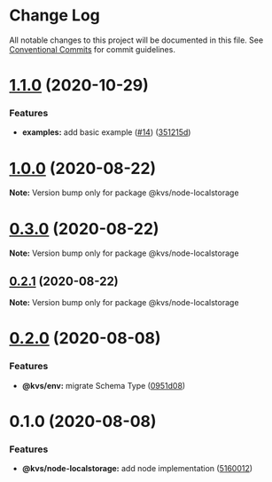 # Change Log

All notable changes to this project will be documented in this file.
See [Conventional Commits](https://conventionalcommits.org) for commit guidelines.

# [1.1.0](https://github.com/azu/kvs/compare/v1.0.0...v1.1.0) (2020-10-29)


### Features

* **examples:** add basic example ([#14](https://github.com/azu/kvs/issues/14)) ([351215d](https://github.com/azu/kvs/commit/351215d6c04158201768036caaa6e792c72717ea))





# [1.0.0](https://github.com/azu/kvs/compare/v0.3.1...v1.0.0) (2020-08-22)

**Note:** Version bump only for package @kvs/node-localstorage





# [0.3.0](https://github.com/azu/kvs/compare/v0.2.1...v0.3.0) (2020-08-22)

**Note:** Version bump only for package @kvs/node-localstorage





## [0.2.1](https://github.com/azu/kvs/compare/v0.2.0...v0.2.1) (2020-08-22)

**Note:** Version bump only for package @kvs/node-localstorage





# [0.2.0](https://github.com/azu/kvs/compare/v0.1.0...v0.2.0) (2020-08-08)


### Features

* **@kvs/env:** migrate Schema Type ([0951d08](https://github.com/azu/kvs/commit/0951d08405d42588454878a03c9082961ad0c363))





# 0.1.0 (2020-08-08)


### Features

* **@kvs/node-localstorage:** add node implementation ([5160012](https://github.com/azu/kvs/commit/516001286c96ac85cb54d55fbba62549d6d7eb0e))
